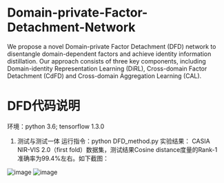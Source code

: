 # Domain-private-Factor-Detachment-Network
We propose a novel Domain-private Factor Detachment (DFD) network to disentangle domain-dependent factors and achieve identity information distillation. Our approach consists of three key components, including Domain-identity Representation Learning (DiRL), Cross-domain Factor Detachment (CdFD) and Cross-domain Aggregation Learning (CAL).

# DFD代码说明

环境：python 3.6; tensorflow 1.3.0
1.	测试与测试一体
运行指令：python DFD_method.py
实验结果：
CASIA NIR-VIS 2.0（first fold）数据集，测试结果Cosine distance度量的Rank-1 准确率为99.4%左右。如下截图： 

![image](https://user-images.githubusercontent.com/29362830/212851276-e6a782d1-cb8e-4a72-8352-5876fa31fdaf.png)
![image](https://user-images.githubusercontent.com/29362830/212851316-c147b611-1977-4d77-addd-56bbda3ac62b.png)
